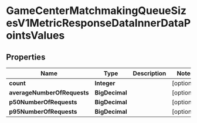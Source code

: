 

# GameCenterMatchmakingQueueSizesV1MetricResponseDataInnerDataPointsValues


## Properties

| Name | Type | Description | Notes |
|------------ | ------------- | ------------- | -------------|
|**count** | **Integer** |  |  [optional] |
|**averageNumberOfRequests** | **BigDecimal** |  |  [optional] |
|**p50NumberOfRequests** | **BigDecimal** |  |  [optional] |
|**p95NumberOfRequests** | **BigDecimal** |  |  [optional] |



